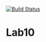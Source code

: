 [![Build Status](https://travis-ci.org/vancitylana/lab10.svg?branch=main)](https://travis-ci.org/vancitylana/lab10)
# Lab10
